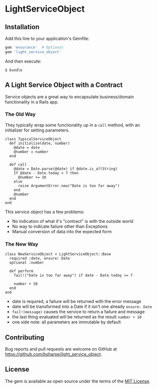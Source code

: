 # LightServiceObject


## Installation

Add this line to your application's Gemfile:

```ruby
gem 'ensurance'  # Optional
gem 'light_service_object'
```

And then execute:

    $ bundle

## A Light Service Object with a Contract

Service objects are a great way to encapsulate business/domain functionality in a Rails app.

### The Old Way

They typically wrap some functionality up in a `call` method, with an initializer for setting parameters.

```
class TypicalServiceObject
  def initialize(date, number)
    @date = date
    @number = number
  end

  def call
    @date = Date.parse(@date) if @date.is_a?(String)
    If @date - Date.today < 7 then
      @number += 10
    else
      raise ArgumentError.new("Date is too far away")
    end
    @number
  end
end
```

This service object has a few problems:
- No indication of what it's "contract" is with the outside world
- No way to indicate failure other than Exceptions
- Manual conversion of data into the expected form

### The New Way

```
class NewServiceObject < LightServiceObject::Base
  required :date, ensure: Date
  optional :number

  def perform
    fail!("Date is too far away") if date - Date.today >= 7 
    
    number + 10
  end
end
```

- date is required, a failure will be returned with the error message
- date will be transformed into a Date if it isn't one already `ensure: Date`
- `fail!(message)` causes the service to return a failure and message
- the last thing evaluated will be returned as the result `number + 10`
- one side note: all parameters are immutable by default


## Contributing

Bug reports and pull requests are welcome on GitHub at https://github.com/bsharpe/light_service_object.

## License

The gem is available as open source under the terms of the [MIT License](https://opensource.org/licenses/MIT).
